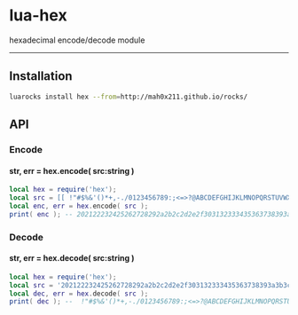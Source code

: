 lua-hex
=========

hexadecimal encode/decode module

---

## Installation

```sh
luarocks install hex --from=http://mah0x211.github.io/rocks/
```

## API

### Encode

#### str, err = hex.encode( src:string )

```lua
local hex = require('hex');
local src = [[ !"#$%&'()*+,-./0123456789:;<=>?@ABCDEFGHIJKLMNOPQRSTUVWXYZ[\]^_`abcdefghijklmnopqrstuvwxyz{|}~]];
local enc, err = hex.encode( src );
print( enc ); -- 202122232425262728292a2b2c2d2e2f303132333435363738393a3b3c3d3e3f404142434445464748494a4b4c4d4e4f505152535455565758595a5b5c5d5e5f606162636465666768696a6b6c6d6e6f707172737475767778797a7b7c7d7e
```

### Decode

#### str, err = hex.decode( src:string )

```lua
local hex = require('hex');
local src = '202122232425262728292a2b2c2d2e2f303132333435363738393a3b3c3d3e3f404142434445464748494a4b4c4d4e4f505152535455565758595a5b5c5d5e5f606162636465666768696a6b6c6d6e6f707172737475767778797a7b7c7d7e';
local dec, err = hex.decode( src );
print( dec ); --  !"#$%&'()*+,-./0123456789:;<=>?@ABCDEFGHIJKLMNOPQRSTUVWXYZ[\]^_`abcdefghijklmnopqrstuvwxyz{|}~
```

